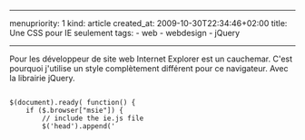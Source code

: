 ----- 
menupriority:   1
kind:           article
created_at:           2009-10-30T22:34:46+02:00
title: Une CSS pour IE seulement
tags:
    - web
    - webdesign
    - jQuery

-----

Pour les développeur de site web Internet Explorer est un cauchemar. C'est pourquoi j'utilise un style complètement différent pour ce navigateur. Avec la librairie jQuery.

<div><code class="javascript">
$(document).ready( function() {
    if ($.browser["msie"]) {
        // include the ie.js file
        $('head').append('<script type="text/javascript" src="/js/ie.js"></scr' + 'ipt>');
    }
});
</code></div>

<div><code class="javascript" file="ie.js">
// Remove all CSS I don't want to use on IE
$('link[rel=stylesheet]').each(function(i)
{
    if (this.getAttribute('href') == '/css/layout.css') 
        this.disabled = true;
    if (this.getAttribute('href') == '/css/shadows.css') 
        this.disabled = true;
    if (this.getAttribute('href') == '/css/gen.css')    
        this.disabled = true;
}) ;

// Append the CSS for IE only
$('head').append('<link rel="stylesheet" type="text/css" href="/css/ie.css"/>');

// I also add a message on top of the page
$('body').prepend('<div id="iemessage"><p><span class="fr"><em>Avec <a href="http://www.firefox.com"> Firefox </a> et <a href="http://www.apple.com/safari">Safari</a> cette page est bien plus jolie !</em></span><span class="en"><em>This page is far nicer with <a href="http://www.firefox.com"> Firefox </a> and <a href="http://www.apple.com/safari">Safari</a>!</em></span></p>.</div>');

</code></div>

Voilà.
